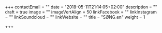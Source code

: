 +++
contactEmail = ""
date = "2018-05-11T21:14:05+02:00"
description = ""
draft = true
image = ""
imageVertAlign = 50
linkFacebook = ""
linkInstagram = ""
linkSoundcloud = ""
linkWebsite = ""
title = "SØNG.en"
weight = 1

+++
